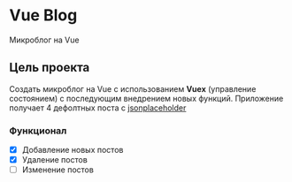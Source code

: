 # Vue Blog
Микроблог на Vue
## Цель проекта
Создать микроблог на Vue с использованием **Vuex** (управление состоянием) с последующим внедрением новых функций. 
Приложение получает 4 дефолтных поста с [jsonplaceholder](http://jsonplaceholder.typicode.com/)
### Функционал
- [X] Добавление новых постов 
- [X] Удаление постов
- [ ] Изменение постов